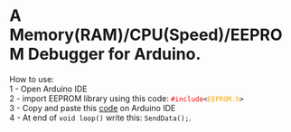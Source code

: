# A Memory(RAM)/CPU(Speed)/EEPROM Debugger for Arduino.
How to use:<br>
1 - Open Arduino IDE<br>
2 - import EEPROM library using this code: <code><font color="red">#include</font><<font color="orange">EEPROM.h</font>></code><br>
3 - Copy and paste this <a href="https://github.com/Isaquedeveloper/arduino_debugger/raw/master/code.c" target="_blank">code</a> on Arduino IDE<br>
4 - At end of <code>void loop()</code> write this: <code>SendData();</code>.
